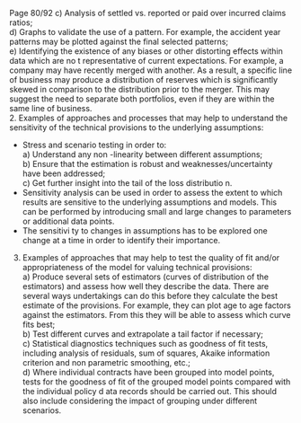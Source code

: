  
Page 80/92 
c) Analysis of settled vs. reported or paid over incurred claims ratios;  
d) Graphs to validate the use of a pattern. For example, the accident year patterns may be 
plotted against the final selected patterns;  
e) Identifying the existence of any biases or other distorting effects within data which are no t 
representative of current expectations. For example, a company may have recently 
merged with another. As a result, a specific line of business may produce a distribution of 
reserves which is significantly skewed in comparison to the distribution prior to  the 
merger. This may suggest the need to separate both portfolios, even if they are within the 
same line of business.  
2. Examples of approaches and processes that may help to understand the sensitivity of the technical provisions to the underlying assumptions:  
- Stress and scenario testing in order to:  
a) Understand any non -linearity between different assumptions;  
b) Ensure that the estimation is robust and weaknesses/uncertainty have been addressed;  
c) Get further insight into the tail of the loss distributio n.  
- Sensitivity analysis can be used in order to assess the extent to which results are sensitive to the underlying assumptions and models. This can be performed by 
introducing small and large changes to parameters or additional data points.  
- The sensitivi ty to changes in assumptions has to be explored one change at a time 
in order to identify their importance.  
3. Examples of approaches that may help to test the quality of fit and/or appropriateness of the model for valuing technical provisions:  
a) Produce several sets of estimators (curves of distribution of the estimators) and assess how well they describe the data. There are several ways undertakings can do this before they calculate the best estimate of the provisions. For example, they can plot age to age 
factors against the estimators. From this they will be able to assess which curve fits best;  
b) Test different curves and extrapolate a tail factor if necessary;  
c) Statistical diagnostics techniques such as goodness of fit tests, including analysis  of 
residuals, sum of squares, Akaike information criterion and non parametric smoothing, etc.;  
d) Where individual contracts have been grouped into model points, tests for the goodness 
of fit of the grouped model points compared with the individual policy d ata records 
should be carried out. This should also include considering the impact of grouping under 
different scenarios.  